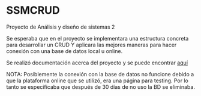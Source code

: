 # SSMCRUD

Proyecto de Análisis y diseño de sistemas 2

Se esperaba que en el proyecto se implementara una estructura concreta para desarrollar un CRUD
Y aplicara las mejores maneras para hacer conexión con una base de datos local u online.

Se realizó documentación acerca del proyecto y se puede encontrar <a href="https://drive.google.com/file/d/1H8mu4P1-TukjKIyJOJkudFiZPL7tYn_h/view?usp=sharing" target="_blank">aquí</a>

NOTA: Posiblemente la conexión con la base de datos no funcione debido a que la plataforma online que se utilizó, era una página para testing. Por lo tanto se especificaba que después de 30 días de no uso la BD se eliminaba.

